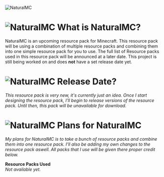 ![NaturalMC](https://pbs.twimg.com/media/Ejkqz1tWkAcp5xz?format=jpg&name=4096x4096)

# ![NaturalMC](https://i.imgur.com/wOQzmom.gif) What is NaturalMC?
NaturalMC is an upcoming resource pack for Minecraft. This resource pack will be using a combination of multiple resource packs and combining them into one simple resource pack for you to use. The full list of Resource packs used in this resource pack will be announced at a later date. This project is still being worked on and does **not** have a set release date yet.


# ![NaturalMC](https://i.imgur.com/wOQzmom.gif) Release Date?
*This resource pack is very new, it's currently just an idea. Once I start designing the resource pack, I'll begin to release versions of the resource pack. Until then, this pack will be unavailable for download.*


# ![NaturalMC](https://i.imgur.com/wOQzmom.gif) Plans for NaturalMC
*My plans for NaturalMC is to take a bunch of resource packs and combine them into one resource pack. I'll also be adding my own changes to the resource pack aswell. All packs that I use will be given there proper credit below.*

**Resource Packs Used**
<br>
*Not available yet.*
